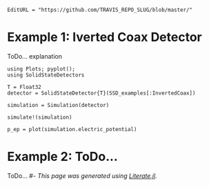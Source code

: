 ```@meta
EditURL = "https://github.com/TRAVIS_REPO_SLUG/blob/master/"
```

# Example 1: Iverted Coax Detector

ToDo... explanation

```@example tutorial
using Plots; pyplot();
using SolidStateDetectors

T = Float32
detector = SolidStateDetector{T}(SSD_examples[:InvertedCoax])

simulation = Simulation(detector)

simulate!(simulation)

p_ep = plot(simulation.electric_potential)
```

# Example 2: ToDo...

ToDo... #-
*This page was generated using [Literate.jl](https://github.com/fredrikekre/Literate.jl).*

